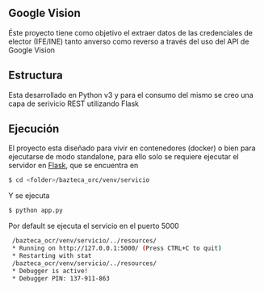 ## Google Vision 

Éste proyecto tiene como objetivo el extraer datos de las credenciales de elector (IFE/INE) tanto anverso como reverso a través del uso del API de Google Vision

## Estructura

Esta desarrollado en Python v3 y para el consumo del mismo se creo una capa de serivicio REST utilizando Flask 

## Ejecución

El proyecto esta diseñado para vivir en contenedores (docker) o bien para ejecutarse de modo standalone, para ello solo se requiere ejecutar el servidor en [Flask](https://palletsprojects.com/p/flask/), que se encuentra en 

```sh
$ cd <folder>/bazteca_orc/venv/servicio
```

Y se ejecuta

```sh
$ python app.py
```

Por default se ejecuta el servicio en el puerto 5000

```sh 
 /bazteca_ocr/venv/servicio/../resources/
 * Running on http://127.0.0.1:5000/ (Press CTRL+C to quit)
 * Restarting with stat
 /bazteca_ocr/venv/servicio/../resources/
 * Debugger is active!
 * Debugger PIN: 137-911-863
```
